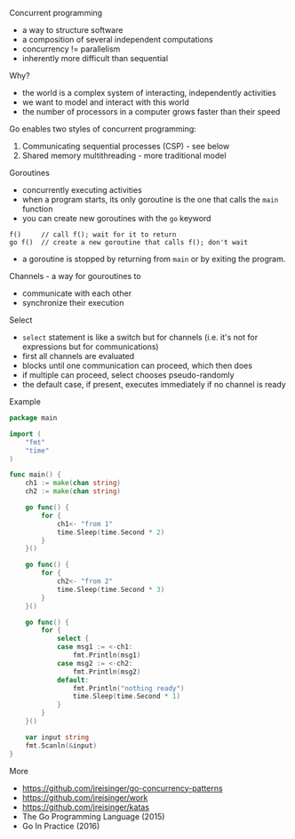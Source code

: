 Concurrent programming

* a way to structure software
* a composition of several independent computations
* concurrency != parallelism
* inherently more difficult than sequential

Why?

* the world is a complex system of interacting, independently activities
* we want to model and interact with this world
* the number of processors in a computer grows faster than their speed

Go enables two styles of concurrent programming:

1. Communicating sequential processes (CSP) - see below
2. Shared memory multithreading - more traditional model

Goroutines

* concurrently executing activities
* when a program starts, its only goroutine is the one that calls the `main` function
* you can create new goroutines with the `go` keyword

```
f()     // call f(); wait for it to return
go f()  // create a new goroutine that calls f(); don't wait
```

* a goroutine is stopped by returning from `main` or by exiting the program.

Channels - a way for gouroutines to

* communicate with each other
* synchronize their execution

Select

* `select` statement is like a switch but for channels (i.e. it's not for expressions but for communications)
* first all channels are evaluated
* blocks until one communication can proceed, which then does
* if multiple can proceed, select chooses pseudo-randomly
* the default case, if present, executes immediately if no channel is ready

Example

```go
package main

import (
    "fmt"
    "time"
)

func main() {
    ch1 := make(chan string)
    ch2 := make(chan string)

    go func() {
        for {
            ch1<- "from 1"
            time.Sleep(time.Second * 2)
        }
    }()

    go func() {
        for {
            ch2<- "from 2"
            time.Sleep(time.Second * 3)
        }
    }()

    go func() {
        for {
            select {
            case msg1 := <-ch1:
                fmt.Println(msg1)
            case msg2 := <-ch2:
                fmt.Println(msg2)
            default:
                fmt.Println("nothing ready")
                time.Sleep(time.Second * 1)
            }
        }
    }()

    var input string
    fmt.Scanln(&input)
}
```

More

* https://github.com/jreisinger/go-concurrency-patterns
* https://github.com/jreisinger/work
* https://github.com/jreisinger/katas
* The Go Programming Language (2015)
* Go In Practice (2016)
